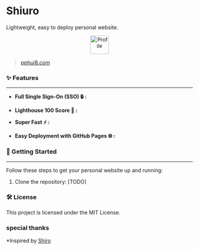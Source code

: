 # Shiuro

Lightweight, easy to deploy personal website.


<p align="center">
  <img src="https://raw.githubusercontent.com/pphui8/Shiuro/main/public/pphui8.ico" alt="Profile" height=50 >
</p>


> [pphui8.com](https://pphui8.com)

###  :sparkles: Features

---

- **Full Single Sign-On (SSO) :lock: :**

- **Lighthouse 100 Score :rocket: :**

- **Super Fast :zap: :**

- **Easy Deployment with GitHub Pages :globe_with_meridians: :**

### :rocket: Getting Started

---

Follow these steps to get your personal website up and running:


1. Clone the repository:
[TODO]

### :hammer_and_wrench: License
This project is licensed under the MIT License.

### special thanks
*Inspired by [Shiro](https://github.com/Innei/Shiro)
